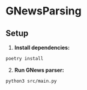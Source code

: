 # GNewsParsing

## Setup

1. **Install dependencies:**

```bash
poetry install
```

2. **Run GNews parser:**

```bash
python3 src/main.py
```
